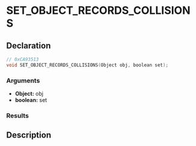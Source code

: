 # SET_OBJECT_RECORDS_COLLISIONS

## Declaration
```cpp
// 0xCA93513
void SET_OBJECT_RECORDS_COLLISIONS(Object obj, boolean set);
```

### Arguments
- **Object:** obj
- **boolean:** set

### Results

## Description
